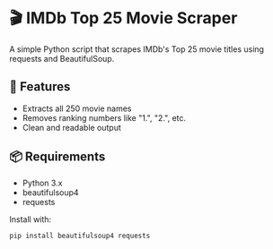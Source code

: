 # 🎬 IMDb Top 25 Movie Scraper

A simple Python script that scrapes IMDb's Top 25 movie titles using requests and BeautifulSoup.

## 🚀 Features
- Extracts all 250 movie names
- Removes ranking numbers like "1.", "2.", etc.
- Clean and readable output

## 📦 Requirements
- Python 3.x
- beautifulsoup4
- requests

Install with:
```bash
pip install beautifulsoup4 requests
